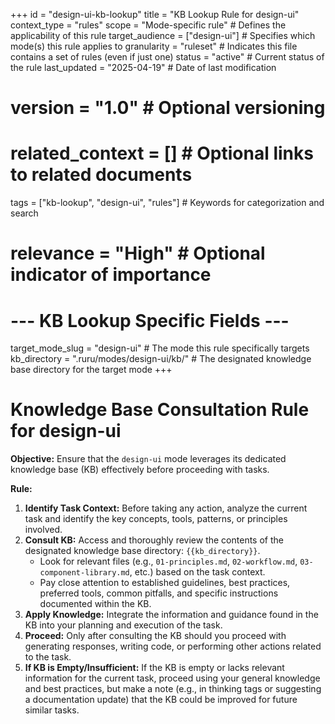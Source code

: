 +++
id = "design-ui-kb-lookup"
title = "KB Lookup Rule for design-ui"
context_type = "rules"
scope = "Mode-specific rule" # Defines the applicability of this rule
target_audience = ["design-ui"] # Specifies which mode(s) this rule applies to
granularity = "ruleset" # Indicates this file contains a set of rules (even if just one)
status = "active" # Current status of the rule
last_updated = "2025-04-19" # Date of last modification
# version = "1.0" # Optional versioning
# related_context = [] # Optional links to related documents
tags = ["kb-lookup", "design-ui", "rules"] # Keywords for categorization and search
# relevance = "High" # Optional indicator of importance

# --- KB Lookup Specific Fields ---
target_mode_slug = "design-ui" # The mode this rule specifically targets
kb_directory = ".ruru/modes/design-ui/kb/" # The designated knowledge base directory for the target mode
+++

# Knowledge Base Consultation Rule for design-ui

**Objective:** Ensure that the `design-ui` mode leverages its dedicated knowledge base (KB) effectively before proceeding with tasks.

**Rule:**

1.  **Identify Task Context:** Before taking any action, analyze the current task and identify the key concepts, tools, patterns, or principles involved.
2.  **Consult KB:** Access and thoroughly review the contents of the designated knowledge base directory: `{{kb_directory}}`.
    *   Look for relevant files (e.g., `01-principles.md`, `02-workflow.md`, `03-component-library.md`, etc.) based on the task context.
    *   Pay close attention to established guidelines, best practices, preferred tools, common pitfalls, and specific instructions documented within the KB.
3.  **Apply Knowledge:** Integrate the information and guidance found in the KB into your planning and execution of the task.
4.  **Proceed:** Only after consulting the KB should you proceed with generating responses, writing code, or performing other actions related to the task.
5.  **If KB is Empty/Insufficient:** If the KB is empty or lacks relevant information for the current task, proceed using your general knowledge and best practices, but make a note (e.g., in thinking tags or suggesting a documentation update) that the KB could be improved for future similar tasks.